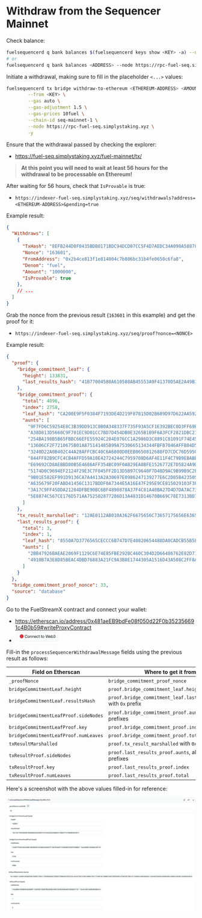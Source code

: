 # Withdraw from the Sequencer Mainnet

Check balance:

```sh
fuelsequencerd q bank balances $(fuelsequencerd keys show <KEY> -a) --node https://rpc-fuel-seq.simplystaking.xyz
# or
fuelsequencerd q bank balances <ADDRESS> --node https://rpc-fuel-seq.simplystaking.xyz
```

Initiate a withdrawal, making sure to fill in the placeholder `<...>` values:

```sh
fuelsequencerd tx bridge withdraw-to-ethereum <ETHEREUM-ADDRESS> <AMOUNT>test \
        --from <KEY> \
        --gas auto \
        --gas-adjustment 1.5 \
        --gas-prices 10fuel \
        --chain-id seq-mainnet-1 \
        --node https://rpc-fuel-seq.simplystaking.xyz \
        -y
```

Ensure that the withdrawal passed by checking the explorer:

- https://fuel-seq.simplystaking.xyz/fuel-mainnet/tx/<TX-HASH>

> **At this point you will need to wait at least 56 hours for the withdrawal to be processable on Ethereum!**

After waiting for 56 hours, check that `IsProvable` is true:

- `https://indexer-fuel-seq.simplystaking.xyz/seq/withdrawals?address=<ETHEREUM-ADDRESS>&pending=true`

Example result:

```json
{
  "Withdraws": [
    {
      "TxHash": "8EFB244D0F0435BDB0171BDC94DCD07CC5F4D7AEDC34A090A58878E1FAE01754",
      "Nonce": "163601",
      "FromAddress": "0x2b4ce813f1e814004c7b806bc31b4fe0650c6fa8",
      "Denom": "fuel",
      "Amount": "1000000",
      "IsProvable": true
    },
    // ...
  ]
}
```

Grab the nonce from the previous result (`163601` in this example) and get the proof for it:

- `https://indexer-fuel-seq.simplystaking.xyz/seq/proof?nonce=<NONCE>`

Example result:

```json
{
  "proof": {
    "bridge_commitment_leaf": {
      "height": 133831,
      "last_results_hash": "41B77004580A610508AB45553A9F41370D5AE2A49B3DC708EFFFCF9B2B5DD9C4"
    },
    "bridge_commitment_proof": {
      "total": 4096,
      "index": 2758,
      "leaf_hash": "CA200E9F5F0384F7193DE4D219F87815D02B689D97D622AA5922CF2E9BD4E389",
      "aunts": [
        "9F7FD6C59254E8C3B39DD913C0B0A348337F735F93A5CF1E392BEC0D3FF69BEA",
        "A38D813D5660C9F701EC9D01CC7BD7D454DB0E3265B1B9F6A3FCF2821DBC217E",
        "254BA198B5B65FBBC66EFE55924C284E076CC1A2986D3C8891C81091F74E45A1",
        "13606CF2F7210675B01A875141485B99A7530665134344FBFB7046AFFB04D579",
        "3240D22A0B402C44A28AFFCBC40C6A6800D0EEB0650812688FD7CDC76D595050",
        "844FF82B9CFC4CB4AFFD59A10E42724244C7959708D6AF4E11F4C79B9EBABE91",
        "E69692CD8AEBBD80B5E4686AFF354BC09F0AB29EA8BFE1526772E7D5824A9D66",
        "5174D0C9694EF2124F29E3C7F045FF2D13D5B97C9640F7D48D9AC9B99B9C2FB8",
        "9B01E582EF991D9136CA7A4413A2A30697E0986247139277E6C2D85B423505B8",
        "A635679F20FABD41456C1317BDDF0A7344E5A16E47F295E9CE815029103F3F81",
        "3A17C9FF45DDA21204DFBE90BC6BF4890878A37F4C81A48BA27D4D7DA7AC734A",
        "5E8874C567CE176D571AA752502877286D13A4831D14670B669C78E7313BD77E"
      ]
    },
    "tx_result_marshalled": "12AE0112AB010A362F6675656C73657175656E6365722E6272696467652E76312E4D73675769746864726177546F457468657265756D526573706F6E736512710A06313633363031122A3078326234636538313366316538313430303463376238303662633331623466653036353063366661381A2A307832623463653831336631653831343030346337623830366263333162346665303635306336666138220F0A047465737412073130303030303028FFFFFFFFFFFFFFFFFF013080C902",
    "last_results_proof": {
      "total": 3,
      "index": 1,
      "leaf_hash": "8550A7D3776565CECCC6B747D7E40820654488DA0CADCB55B5E229589FD82343",
      "aunts": [
        "2BB47926BAEAE2869F1129C6E74E85FBE292BC460C304D2D66486762E82D7101",
        "4910B7A3E8D85BEAC4DBD76883A21FC9A3B8E1744305A1516D43A508C2FF8A7D"
      ]
    }
  },
  "bridge_commitment_proof_nonce": 33,
  "source": "database"
}
```

Go to the FuelStreamX contract and connect your wallet:

- https://etherscan.io/address/0x481aeEB9bdFe08f050d22F0b352356691c4B0b59#writeProxyContract
- ![connect wallet](connect-wallet.png)

Fill-in the `processSequencerWithdrawalMessage` fields using the previous result as follows:

| Field on Etherscan                    | Where to get it from                                              | Example based on the above example result                                    |
|---------------------------------------|-------------------------------------------------------------------|------------------------------------------------------------------------------|
| `_proofNonce`                         | `bridge_commitment_proof_nonce`                                   | 33                                                                           |
| `bridgeCommitmentLeaf.height`         | `proof.bridge_commitment_leaf.height`                             | 133831                                                                       |
| `bridgeCommitmentLeaf.resultsHash`    | `proof.bridge_commitment_leaf.last_results_hash` with `0x` prefix | `"0x41B77004580A610508AB45553A9F41370D5AE2A49B3DC708EFFFCF9B2B5DD9C4"`       |
| `bridgeCommitmentLeafProof.sideNodes` | `proof.bridge_commitment_proof.aunts`, all with `0x` prefixes     | `["0x41B77004580A610508AB45553A9F41370D5AE2A49B3DC708EFFFCF9B2B5DD9C4",...]` |
| `bridgeCommitmentLeafProof.key`       | `proof.bridge_commitment_proof.index`                             | 2758                                                                         |
| `bridgeCommitmentLeafProof.numLeaves` | `proof.bridge_commitment_proof.total`                             | 4096                                                                         |
| `txResultMarshalled`                  | `proof.tx_result_marshalled` with `0x` prefix                     | `"0x12AE0112AB010A362F6675656C73657175656E..."`                              |
| `txResultProof.sideNodes`             | `proof.last_results_proof.aunts`, all with `0x` prefixes          | `["0x2BB47926BAEAE2869F1129C6E74E85FBE292BC460C304D2D66486762E82D7101",...]` |
| `txResultProof.key`                   | `proof.last_results_proof.index`                                  | 1                                                                            |
| `txResultProof.numLeaves`             | `proof.last_results_proof.total`                                  | 3                                                                            |

Here's a screenshot with the above values filled-in for reference:

![values filled in](values-filled-in.png)
